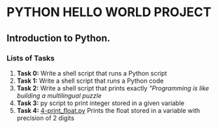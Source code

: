 # PYTHON HELLO WORLD PROJECT
## **Introduction to Python.**

### Lists of Tasks
1. **Task 0:** Write a shell script that runs a Python script
2. **Task 1:** Write a shell script that runs a Python code
3. **Task 2:** Write a shell script that prints exactly *"Programming is like building a multilingual puzzle*
4. **Task 3:** py script to print integer stored in a given variable
5. **Task 4:** [4-print_float.py](https://github.com/Obelem/alx-higher_level_programming/blob/master/0x00-python-hello_world/4-print_float.py) Prints the float stored in a variable with precision of 2 digits
